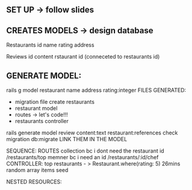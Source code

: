 ## SET UP -> follow slides

## CREATES MODELS -> design database
Restaurants
id
name
rating
address

Reviews
id
content
rstaurant id (conneceted to restaurants id)

## GENERATE MODEL:
rails g model restaurant name address rating:integer
FILES GENERATED:
- migration file create restaurants
- restaurant model
- routes -> let's code!!!
- restaurants controller

rails generate model review content:text restaurant:references
check migration
db:migrate
LINK THEM IN THE MODEL

SEQUENCE:
ROUTES
collection bc i dont need the restaurant id
/restaurants/top
memner bc i need an id
/restaurants/:id/chef
CONTROLLER:
top restaurants - > Restaurant.where(rating: 5)
26mins random array items seed

NESTED RESOURCES:



